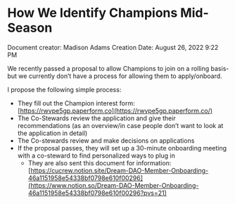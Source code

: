 # How We Identify Champions Mid-Season

Document creator: Madison Adams
Creation Date: August 26, 2022 9:22 PM

We recently passed a proposal to allow Champions to join on a rolling basis- but we currently don’t have a process for allowing them to apply/onboard.

 I propose the following simple process: 

- They fill out the Champion interest form: [https://rwvpe5gp.paperform.co](https://rwvpe5gp.paperform.co/)
- The Co-Stewards review the application and give their recommendations (as an overview/in case people don’t want to look at the application in detail)
- The Co-stewards review and make decisions on applications
- If the proposal passes, they will set up a 30-minute onboarding meeting with a co-steward to find personalized ways to plug in
    - They are also sent this document for information: [https://cucrew.notion.site/Dream-DAO-Member-Onboarding-46a1151958e54338bf0798e610f00296](https://www.notion.so/Dream-DAO-Member-Onboarding-46a1151958e54338bf0798e610f00296?pvs=21)